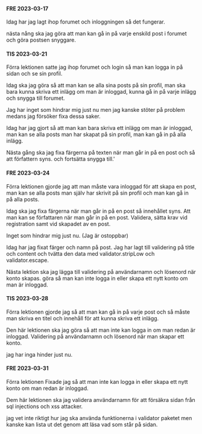 #### FRE 2023-03-17
Idag har jag lagt ihop forumet och inloggningen så det fungerar.

nästa nång ska jag göra att man kan gå in på varje enskild post i forumet och göra postsen snyggare.




#### TIS 2023-03-21
Förra lektionen satte jag ihop forumet och login så man kan logga in på sidan och se sin profil.

Idag ska jag göra så att man kan se alla sina posts på sin profil, man ska bara kunna skriva ett inlägg om man är inloggad, kunna gå in på varje inlägg och snygga till forumet.

Jag har inget som hindrar mig just nu men jag kanske stöter på problem medans jag försöker fixa dessa saker.


Idag har jag gjort så att man kan bara skriva ett inlägg om man är inloggad, man kan se alla posts man har skapat på sin profil, man kan gå in på alla inlägg.

Nästa gång ska jag fixa färgerna på texten när man går in på en post och så att författern syns. och fortsätta snygga till.'



#### FRE 2023-03-24
Förra lektionen gjorde jag att man måste vara inloggad för att skapa en post, man kan se alla posts man själv har skrivit på sin profil och man kan gå in på alla posts.

Idag ska jag fixa färgerna när man går in på en post så innehållet syns.
Att man kan se författaren när man går in på en post.
Validera, sätta krav vid registration samt vid skapadet av en post.

Inget som hindrar mig just nu. (Jag är ostoppbar)



Idag har jag fixat färger och namn på post.
Jag har lagt till validering på title och content och tvätta den data med validator.stripLow och validator.escape.

Nästa lektion ska jag lägga till validering på användarnamn och lösenord när konto skapas.
göra så man kan inte logga in eller skapa ett nytt konto om man är inloggad.


#### TIS 2023-03-28
Förra lektionen gjorde jag så att man kan gå in på varje post och så måste man skriva en titel och innehåll för att kunna skriva ett inlägg.

Den här lektionen ska jag göra så att man inte kan logga in om man redan är inloggad.
Validering på användarnamn och lösenord när man skapar ett konto.

jag har inga hinder just nu.


#### FRE 2023-03-31
Förra lektionen Fixade jag så att man inte kan logga in eller skapa ett nytt konto om man redan är inloggad.

Dem här lektionen ska jag validera användarnamn för att försäkra sidan från sql injections och xss attacker.

jag vet inte riktigt hur jag ska använda funktionerna i validator paketet men kanske kan lista ut det genom att läsa vad som står på sidan.